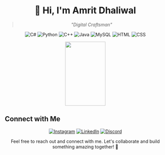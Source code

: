 <h1 align="center">👋 Hi, I'm Amrit Dhaliwal</h1>
<blockquote align="center">
  <p><em>"Digital Craftsman"</em></p>
</blockquote>

<p align="center">
  <img src="https://img.shields.io/badge/C%23-239120?style=for-the-badge&logo=c-sharp&logoColor=white" alt="C#">
  <img src="https://img.shields.io/badge/Python-3776AB?style=for-the-badge&logo=python&logoColor=white" alt="Python">
  <img src="https://img.shields.io/badge/C%2B%2B-00599C?style=for-the-badge&logo=c%2B%2B&logoColor=white" alt="C++">
  <img src="https://img.shields.io/badge/Java-ED8B00?style=for-the-badge&logo=openjdk&logoColor=white" alt="Java">
  <img src="https://img.shields.io/badge/MySQL-00000F?style=for-the-badge&logo=mysql&logoColor=white" alt="MySQL">
  <img src="https://img.shields.io/badge/HTML-239120?style=for-the-badge&logo=html5&logoColor=white" alt="HTML">
  <img src="https://img.shields.io/badge/CSS-239120?&style=for-the-badge&logo=css3&logoColor=white" alt="CSS">
</p>

<!-- GitHub Stats and Most Used Languages -->
<div align="center">
  <div style="display: flex; justify-content: center; align-items: center;">
  <img src="https://github-readme-stats.vercel.app/api/top-langs/?username=ayoamrit&layout=compact&bg_color=0,73FA79,73FDFF,7A81FF&theme=graywhite" width="50%" height="200" style="display: inline-block;" />
  </div>
</div>

<!-- Connect with Me Section -->
## Connect with Me
<p align="center">
  <a href="https://www.instagram.com/ayoamrit/"><img src="https://img.shields.io/badge/Instagram-E4405F?style=for-the-badge&logo=instagram&logoColor=white" alt="Instagram"></a>
  <a href="https://www.linkedin.com/in/amrit-dhaliwal-29a934248/"><img src="https://img.shields.io/badge/LinkedIn-0077B5?style=for-the-badge&logo=linkedin&logoColor=white" alt="LinkedIn"></a>
  <a href="https://www.discordapp.com/users/862389213047029820"><img src="https://img.shields.io/badge/Discord-7289DA?style=for-the-badge&logo=discord&logoColor=white" alt="Discord"></a>
</p>

<p align="center">
  Feel free to reach out and connect with me. Let's collaborate and build something amazing together! 🚀
</p>

